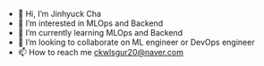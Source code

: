 - 👋 Hi, I’m Jinhyuck Cha
- 👀 I’m interested in MLOps and Backend
- 🌱 I’m currently learning MLOps and Backend
- 💞️ I’m looking to collaborate on ML engineer or DevOps engineer
- 📫 How to reach me ckwlsgur20@naver.com

